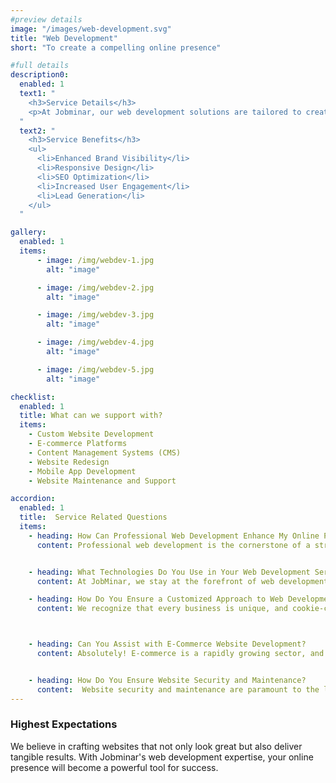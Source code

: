 ```yaml
---
#preview details
image: "/images/web-development.svg"
title: "Web Development"
short: "To create a compelling online presence"

#full details
description0:
  enabled: 1
  text1: "
    <h3>Service Details</h3>
    <p>At Jobminar, our web development solutions are tailored to create a compelling online presence that captivates your audience. With our user-friendly and SEO-optimized websites, you can showcase your brand's unique identity and drive engagement.</p>
  "
  text2: "
    <h3>Service Benefits</h3>
    <ul>
      <li>Enhanced Brand Visibility</li>
      <li>Responsive Design</li>
      <li>SEO Optimization</li>
      <li>Increased User Engagement</li>
      <li>Lead Generation</li>
    </ul>
  "

gallery: 
  enabled: 1
  items:
      - image: /img/webdev-1.jpg
        alt: "image"

      - image: /img/webdev-2.jpg
        alt: "image"

      - image: /img/webdev-3.jpg
        alt: "image"

      - image: /img/webdev-4.jpg
        alt: "image"

      - image: /img/webdev-5.jpg
        alt: "image"          

checklist:
  enabled: 1
  title: What can we support with?
  items:
    - Custom Website Development
    - E-commerce Platforms
    - Content Management Systems (CMS)
    - Website Redesign
    - Mobile App Development
    - Website Maintenance and Support

accordion:
  enabled: 1
  title:  Service Related Questions
  items:
    - heading: How Can Professional Web Development Enhance My Online Presence?
      content: Professional web development is the cornerstone of a strong online presence. At JobMinar, we understand that your website is often the first impression your business makes on potential clients and customers. Our expert web developers craft websites that are not only visually appealing but also highly functional and user-friendly. We focus on responsive design, intuitive navigation, and fast loading times to ensure a seamless user experience across devices. By optimizing your website for search engines and user engagement, we help you stand out in the digital landscape, attract more visitors, and convert them into loyal customers.


    - heading: What Technologies Do You Use in Your Web Development Services?
      content: At JobMinar, we stay at the forefront of web development technologies to deliver cutting-edge solutions for our clients. Our web development team is proficient in a wide range of programming languages and frameworks, including HTML5, CSS3, JavaScript, MERN, and more. We leverage content management systems (CMS) like WordPress, Drupal, and Joomla to empower you with easy content management and updates. Additionally, we embrace the latest trends such as responsive design, progressive web apps, and micro-interactions to ensure your website is not only functional but also future-proof.

    - heading: How Do You Ensure a Customized Approach to Web Development?
      content: We recognize that every business is unique, and cookie-cutter solutions won't suffice. JobMinar takes a customized approach to web development, tailoring our services to match your specific needs and goals. Our web development process begins with a comprehensive consultation to understand your brand, target audience, and business objectives. We then design and develop a website that reflects your brand identity and speaks to your audience's preferences. From design elements to functionality, our team ensures that your website stands out from the competition and delivers a personalized experience.



    - heading: Can You Assist with E-Commerce Website Development?
      content: Absolutely! E-commerce is a rapidly growing sector, and having a robust online store is essential for businesses to thrive. JobMinar specializes in e-commerce website development that combines aesthetic appeal with seamless functionality. Our developers integrate secure payment gateways, intuitive product catalogs, and easy checkout processes to create an enjoyable shopping experience for your customers. We also optimize your e-commerce site for search engines and implement analytics tools to track sales and customer behavior, enabling you to make informed decisions to drive growth.


    - heading: How Do You Ensure Website Security and Maintenance?
      content:  Website security and maintenance are paramount to the long-term success of your online presence. At JobMinar, we prioritize website security by implementing SSL certificates, firewalls, and regular security updates. Our team conducts routine maintenance checks to ensure your website's performance remains optimal, and we promptly address any issues that may arise. With our ongoing maintenance services, we handle software updates, content revisions, and performance enhancements so that you can focus on running your business while we take care of your website's health.
---
```


### Highest Expectations

We believe in crafting websites that not only look great but also deliver tangible results. With Jobminar's web development expertise, your online presence will become a powerful tool for success.